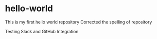 # hello-world
This is my first hello world repository
Corrected the spelling of repository

Testing Slack and GitHub Integration 
